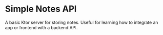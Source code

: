 # Simple Notes API

A basic Ktor server for storing notes. Useful for learning how to integrate an app or frontend with a backend API.